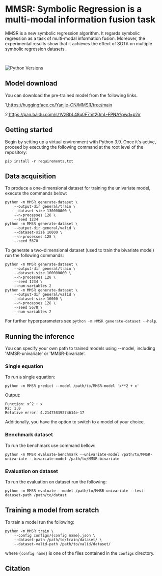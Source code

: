 # MMSR: Symbolic Regression is a multi-modal information fusion task

MMSR is a new symbolic regression algorithm. It regards symbolic regression as a task of multi-modal information fusion. Moreover, the experimental results show that it achieves the effect of SOTA on multiple symbolic regression datasets.

[//]: # ([Paper]&#40;https://arxiv.org/pdf/2205.15764&#41;&nbsp;&nbsp;&nbsp;)

[//]: # ([Web]&#40;https://vastlik.github.io/symformer/&#41;&nbsp;&nbsp;&nbsp;)

[//]: # ([Demo]&#40;https://colab.research.google.com/github/vastlik/symformer/blob/main/notebooks/symformer-playground.ipynb&#41;)

<br>

[//]: # (链接: https://pan.baidu.com/s/1VzBbL48u0F7mt20mL-FPNA?pwd=p2ir 提取码: p2ir )

[//]: # (--来自百度网盘超级会员v7的分享)
[//]: # ([![Open In Colab]&#40;https://colab.research.google.com/assets/colab-badge.svg?style=for-the-badge&#41;]&#40;https://pan.baidu.com/s/1VzBbL48u0F7mt20mL-FPNA?pwd=p2ir&#41;)
![Python Versions](https://img.shields.io/badge/Python-3.7%20%7C%203.8%20%7C%203.9-blue)
## Model download

You can download the pre-trained model from the following links. 

1,https://huggingface.co/Yanjie-CN/MMSR/tree/main


2,https://pan.baidu.com/s/1VzBbL48u0F7mt20mL-FPNA?pwd=p2ir
<br>

## Getting started

Begin by setting up a virtual environment with Python 3.9. Once it's active, proceed by executing the following command at the root level of the repository:



```
pip install -r requirements.txt
```

## Data acquisition

To produce a one-dimensional dataset for training the univariate model, execute the commands below:
```
python -m MMSR generate-dataset \
    --output-dir general/train \
    --dataset-size 130000000 \
    --n-processes 128 \
    --seed 1234
python -m MMSR generate-dataset \
    --output-dir general/valid \
    --dataset-size 10000 \
    --n-processes 128 \
    --seed 5678
```

To generate a two-dimensional dataset (used to train the bivariate model) run the following commands:

```
python -m MMSR generate-dataset \
    --output-dir general/train \
    --dataset-size 100000000 \
    --n-processes 128 \
    --seed 1234 \
    --num-variables 2
python -m MMSR generate-dataset \
    --output-dir general/valid \
    --dataset-size 10000 \
    --n-processes 128 \
    --seed 5678 \
    --num-variables 2
```

For further hyperparameters see `python -m MMSR generate-dataset --help`.

## Running the inference

You can specify your own path to trained models using --model, including 'MMSR-univariate' or 'MMSR-bivariate'.
### Single equation

To run a single equation:

```
python -m MMSR predict --model /path/to/MMSR-model 'x**2 + x'
```

Output:

```
Function: x^2 + x
R2: 1.0
Relative error: 4.21475839274614e-17
```

Additionally, you have the option to switch to a model of your choice.

### Benchmark dataset

To run the benchmark use command bellow:

```
python -m MMSR evaluate-benchmark --univariate-model /path/to/MMSR-univariate --bivariate-model /path/to/MMSR-bivariate
```

### Evaluation on dataset

To run the evaluation on dataset run the following:

```
python -m MMSR evaluate --model /path/to/MMSR-univariate --test-dataset-path /path/to/datast
```


## Training a model from scratch

To train a model run the following:

```
python -m MMSR train \
    --config configs/{config name}.json \
    --dataset-path /path/to/train/dataset/ \
    --dataset-valid-path /path/to/valid/dataset/
```

where `{config name}` is one of the files contained in the `configs` directory.

## Citation

